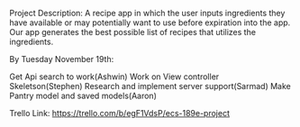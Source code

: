Project Description: A recipe app in which the user inputs ingredients they have available or may potentially want to use before expiration into the app. Our app generates the best possible list of recipes that utilizes the ingredients.

By Tuesday November 19th:

Get Api search to work(Ashwin)
Work on View controller Skeletson(Stephen)
Research and implement server support(Sarmad)
Make Pantry model and saved models(Aaron)


Trello Link: https://trello.com/b/egF1VdsP/ecs-189e-project
